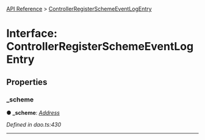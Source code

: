 [API Reference](../README.md) > [ControllerRegisterSchemeEventLogEntry](../interfaces/ControllerRegisterSchemeEventLogEntry.md)



# Interface: ControllerRegisterSchemeEventLogEntry


## Properties
<a id="_scheme"></a>

###  _scheme

**●  _scheme**:  *[Address](../#Address)* 

*Defined in dao.ts:430*





___



